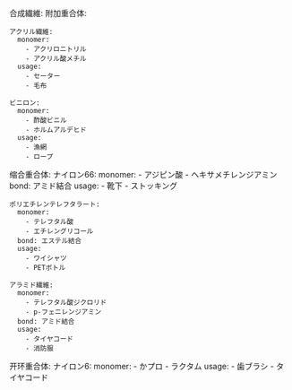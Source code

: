 
合成繊維:
  附加重合体:

    アクリル繊維:
      monomer:
        - アクリロニトリル
        - アクリル酸メチル
      usage:
        - セーター
        - 毛布

    ビニロン:
      monomer:
        - 酢酸ビニル
        - ホルムアルデヒド
      usage:
        - 漁網
        - ロープ


  缩合重合体:
    ナイロン66:
      monomer:
        - アジピン酸
        - ヘキサメチレンジアミン
      bond: アミド結合
      usage:
        - 靴下
        - ストッキング

    ポリエチレンテレフタラート:
      monomer:
        - テレフタル酸
        - エチレングリコール
      bond: エステル結合
      usage:
        - ワイシャツ
        - PETボトル

    アラミド繊維:
      monomer:
        - テレフタル酸ジクロリド
        - p-フェニレンジアミン
      bond: アミド結合
      usage:
        - タイヤコード
        - 消防服

  开环重合体:
    ナイロン6:
      monomer:
        - かプロ
        - ラクタム
      usage:
        - 歯ブラシ
        - タイヤコード
